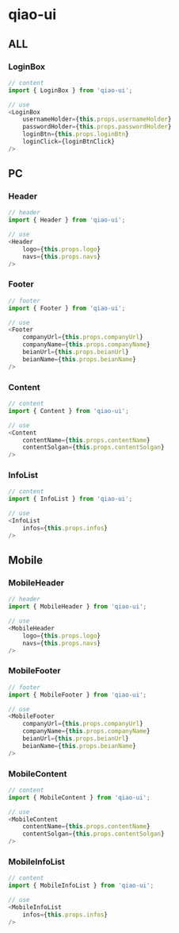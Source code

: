 # qiao-ui

## ALL
### LoginBox
```js
// content
import { LoginBox } from 'qiao-ui';

// use
<LoginBox
    usernameHolder={this.props.usernameHolder}
    passwordHolder={this.props.passwordHolder}
    loginBtn={this.props.loginBtn}
    loginClick={loginBtnClick}
/>
```

## PC
### Header
```js
// header
import { Header } from 'qiao-ui';

// use
<Header
    logo={this.props.logo}
    navs={this.props.navs}
/>
```

### Footer
```js
// footer
import { Footer } from 'qiao-ui';

// use
<Footer
    companyUrl={this.props.companyUrl}
    companyName={this.props.companyName}
    beianUrl={this.props.beianUrl}
    beianName={this.props.beianName}
/>
```

### Content
```js
// content
import { Content } from 'qiao-ui';

// use
<Content
    contentName={this.props.contentName}
    contentSolgan={this.props.contentSolgan}
/>
```

### InfoList
```js
// content
import { InfoList } from 'qiao-ui';

// use
<InfoList
    infos={this.props.infos}
/>
```

## Mobile
### MobileHeader
```js
// header
import { MobileHeader } from 'qiao-ui';

// use
<MobileHeader
    logo={this.props.logo}
    navs={this.props.navs}
/>
```

### MobileFooter
```js
// footer
import { MobileFooter } from 'qiao-ui';

// use
<MobileFooter
    companyUrl={this.props.companyUrl}
    companyName={this.props.companyName}
    beianUrl={this.props.beianUrl}
    beianName={this.props.beianName}
/>
```

### MobileContent
```js
// content
import { MobileContent } from 'qiao-ui';

// use
<MobileContent
    contentName={this.props.contentName}
    contentSolgan={this.props.contentSolgan}
/>
```

### MobileInfoList
```js
// content
import { MobileInfoList } from 'qiao-ui';

// use
<MobileInfoList
    infos={this.props.infos}
/>
```